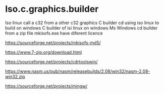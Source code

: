 # Iso.c.graphics.builder
Iso linux call a c32 from a other c32 graphics
C builder cd using iso linux to build on windows
C builder of isi linux on windows
Ms Windows cd builder from a zip file
mkisofs.exe have diferent licence 

https://sourceforge.net/projects/mkisofs-md5/


https://www.7-zip.org/download.html


https://sourceforge.net/projects/cdrtoolswin/



https://www.nasm.us/pub/nasm/releasebuilds/2.08/win32/nasm-2.08-win32.zip

https://sourceforge.net/projects/mingw/

